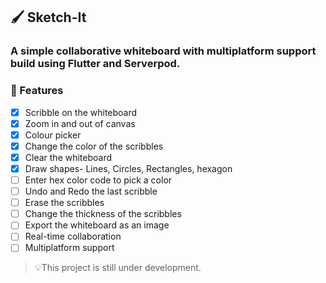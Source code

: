 ## 🖌️ Sketch-It

### A simple collaborative whiteboard with multiplatform support build using Flutter and Serverpod.

### 🚀 Features

- [x] Scribble on the whiteboard
- [x] Zoom in and out of canvas
- [x] Colour picker
- [x] Change the color of the scribbles
- [x] Clear the whiteboard
- [x] Draw shapes- Lines, Circles, Rectangles, hexagon
- [ ] Enter hex color code to pick a color
- [ ] Undo and Redo the last scribble
- [ ] Erase the scribbles
- [ ] Change the thickness of the scribbles
- [ ] Export the whiteboard as an image
- [ ] Real-time collaboration
- [ ] Multiplatform support

> 💡This project is still under development.

